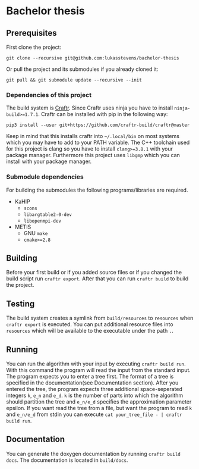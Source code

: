 # Bachelor thesis
## Prerequisites 
First clone the project:
```
git clone --recursive git@github.com:lukasstevens/bachelor-thesis
```
Or pull the project and its submodules if you already cloned it:
```
git pull && git submodule update --recursive --init
```

### Dependencies of this project
The build system is [Craftr](https://github.com/craftr-build/craftr).
Since Craftr uses ninja you have to install `ninja-build>=1.7.1`.
Craftr can be installed with pip in the following way:
```
pip3 install --user git+https://github.com/craftr-build/craftr@master
```
Keep in mind that this installs craftr into `~/.local/bin` on most systems which you may have to add to your PATH variable.
The C++ toolchain used for this project is clang so you have to install `clang>=3.8.1` with your package manager.
Furthermore this project uses `libgmp` which you can install with your package manager.

### Submodule dependencies
For building the submodules the following programs/libraries are required.

* KaHIP
    - `scons`
    - `libargtable2-0-dev`
    - `libopenmpi-dev`
* METIS
    - GNU `make`
    - `cmake>=2.8`

## Building
Before your first build or if you added source files or if you changed the build script run `craftr export`. 
After that you can run `craftr build` to build the project.

## Testing
The build system creates a symlink from `build/resources` to `resources` when `craftr export` is executed.
You can put additional resource files into `resources` which will be available to the executable under the path `.`.

## Running
You can run the algorithm with your input by executing `craftr build run`.
With this command the program will read the input from the standard input.
The program expects you to enter a tree first. The format of a tree is specified in the documentation(see Documentation section).
After you entered the tree, the program expects three additional space-seperated integers `k`, `e_n` and `e_d`.
`k` is the number of parts into which the algorithm should partition the tree and `e_n/e_d` specifies the approximation parameter epsilon.
If you want read the tree from a file, but want the program to read `k` and `e_n/e_d` from stdin you can execute `cat your_tree_file - | craftr build run`.

## Documentation
You can generate the doxygen documentation by running `craftr build docs`. The documentation is located in `build/docs`.
